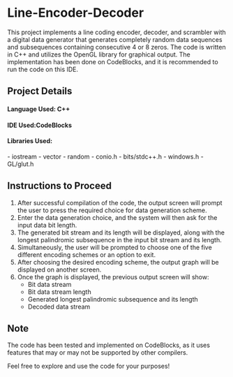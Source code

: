 

    

  <h1>Line-Encoder-Decoder</h1>

This project implements a line coding encoder, decoder, and scrambler with a digital data generator that generates completely random data sequences and subsequences containing consecutive 4 or 8 zeros. The code is written in C++ and utilizes the OpenGL library for graphical output. The implementation has been done on CodeBlocks, and it is recommended to run the code on this IDE.

<h2> Project Details </h2>

<h4>Language Used: C++ </h4>     
<h4>IDE Used:CodeBlocks </h4>

<h4>Libraries Used:</h4>    
- iostream
- vector
- random
- conio.h
- bits/stdc++.h
- windows.h
- GL/glut.h

<h2>Instructions to Proceed </h2> 

1. After successful compilation of the code, the output screen will prompt the user to press the required choice for data generation scheme.
2. Enter the data generation choice, and the system will then ask for the input data bit length.
3. The generated bit stream and its length will be displayed, along with the longest palindromic subsequence in the input bit stream and its length.
4. Simultaneously, the user will be prompted to choose one of the five different encoding schemes or an option to exit.
5. After choosing the desired encoding scheme, the output graph will be displayed on another screen.
6. Once the graph is displayed, the previous output screen will show:
    - Bit data stream
    - Bit data stream length
    - Generated longest palindromic subsequence and its length
    - Decoded data stream

<h2> Note </h2>

The code has been tested and implemented on CodeBlocks, as it uses features that may or may not be supported by other compilers.

Feel free to explore and use the code for your purposes!





